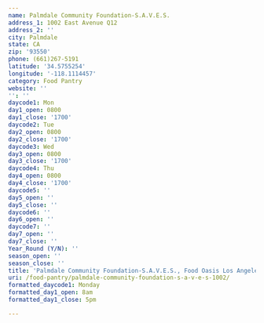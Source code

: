 ```yaml
---
name: Palmdale Community Foundation-S.A.V.E.S.
address_1: 1002 East Avenue Q12
address_2: ''
city: Palmdale
state: CA
zip: '93550'
phone: (661)267-5191
latitude: '34.5755254'
longitude: '-118.1114457'
category: Food Pantry
website: ''
'': ''
daycode1: Mon
day1_open: 0800
day1_close: '1700'
daycode2: Tue
day2_open: 0800
day2_close: '1700'
daycode3: Wed
day3_open: 0800
day3_close: '1700'
daycode4: Thu
day4_open: 0800
day4_close: '1700'
daycode5: ''
day5_open: ''
day5_close: ''
daycode6: ''
day6_open: ''
daycode7: ''
day7_open: ''
day7_close: ''
Year_Round (Y/N): ''
season_open: ''
season_close: ''
title: 'Palmdale Community Foundation-S.A.V.E.S., Food Oasis Los Angeles'
uri: /food-pantry/palmdale-community-foundation-s-a-v-e-s-1002/
formatted_daycode1: Monday
formatted_day1_open: 8am
formatted_day1_close: 5pm

---
```

